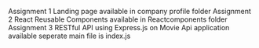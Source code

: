Assignment 1 Landing page available in company profile folder
Assignment 2 React Reusable Components available in Reactcomponents folder
Assignment 3 RESTful API using Express.js on Movie Api application available seperate main file is index.js
